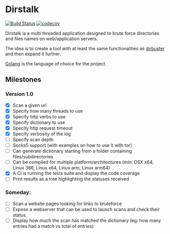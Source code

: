 # Dirstalk
[![Build Status](https://travis-ci.com/stefanoj3/dirstalk.svg?branch=master)](https://travis-ci.com/stefanoj3/dirstalk)
[![codecov](https://codecov.io/gh/stefanoj3/dirstalk/branch/master/graph/badge.svg)](https://codecov.io/gh/stefanoj3/dirstalk)

Dirstalk is a multi threaded application designed to brute force directories and files names on web/application servers.

The idea is to create a tool with at least the same functionalities as
[dirbuster](https://www.owasp.org/index.php/Category:OWASP_DirBuster_Project)
and then expand it further.

[Golang](https://github.com/golang/go) is the language of choice for the
project.


## Milestones

### Version 1.0
- [x] Scan a given url
- [x] Specify how many threads to use
- [x] Specify http verbs to use
- [x] Specify dictionary to use
- [x] Specify http request timeout
- [x] Specify verbosity of the log
- [ ] Specify scan depth
- [ ] Socks5 support (with examples on how to use it with tor)
- [ ] Can generate dictionary starting from a folder containing files/subdirectories
- [ ] Can be compiled for multiple platform/architectures (min: OSX x64, Linux 386, Linux x64, Linux arm, Linux arm64)
- [x] A CI is running the tests suite and display the code coverage
- [ ] Print results as a tree highlighting the statuses received

### Someday:
- [ ] Scan a website pages looking for links to bruteforce
- [ ] Expose a webserver that can be used to launch scans and check their status
- [ ] Display how much the scan has matched the dictionary (eg: how many entries had a match vs total of entries)
